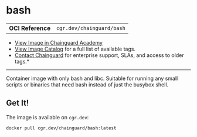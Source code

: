 <!--monopod:start-->
# bash
| | |
| - | - |
| **OCI Reference** | `cgr.dev/chainguard/bash` |


* [View Image in Chainguard Academy](https://edu.chainguard.dev/chainguard/chainguard-images/reference/bash/overview/)
* [View Image Catalog](https://console.enforce.dev/images/catalog) for a full list of available tags.
* [Contact Chainguard](https://www.chainguard.dev/chainguard-images) for enterprise support, SLAs, and access to older tags.*

---
<!--monopod:end-->

Container image with only bash and libc. Suitable for running any small scripts or binaries that need bash instead of just the busybox shell.

## Get It!

The image is available on `cgr.dev`:

```
docker pull cgr.dev/chainguard/bash:latest
```

<!--body:start-->
<!--body:end-->
